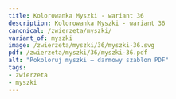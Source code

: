 ```yaml
---
title: Kolorowanka Myszki - wariant 36
description: Kolorowanka Myszki - wariant 36
canonical: /zwierzeta/myszki/
variant_of: myszki
image: /zwierzeta/myszki/36/myszki-36.svg
pdf: /zwierzeta/myszki/36/myszki-36.pdf
alt: "Pokoloruj myszki – darmowy szablon PDF"
tags:
- zwierzeta
- myszki
---
```

